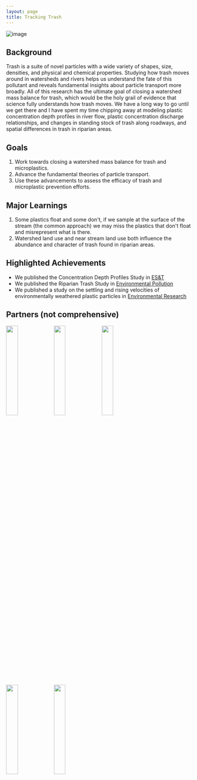 ```yaml
---
layout: page
title: Tracking Trash
---
```


![image](https://user-images.githubusercontent.com/26821843/136644436-bee2299d-219c-44fc-b2b0-498ea6ce62b7.png)

## Background
Trash is a suite of novel particles with a wide variety of shapes, size, densities, and physical and chemical properties. Studying how trash moves around in watersheds and rivers helps us understand the fate of this pollutant and reveals fundamental insights about particle transport more broadly. All of this research has the ultimate goal of closing a watershed mass balance for trash, which would be the holy grail of evidence that science fully understands how trash moves. We have a long way to go until we get there and I have spent my time chipping away at modeling plastic concentration depth profiles in river flow, plastic concentration discharge relationships, and changes in standing stock of trash along roadways, and spatial differences in trash in riparian areas. 

## Goals
1. Work towards closing a watershed mass balance for trash and microplastics. 
2. Advance the fundamental theories of particle transport. 
3. Use these advancements to assess the efficacy of trash and microplastic prevention efforts. 

## Major Learnings
1. Some plastics float and some don't, if we sample at the surface of the stream (the common approach) we may miss the plastics that don't float and misrepresent what is there. 
2. Watershed land use and near stream land use both influence the abundance and character of trash found in riparian areas. 

## Highlighted Achievements
- We published the Concentration Depth Profiles Study in [ES&T](https://pubs.acs.org/doi/10.1021/acs.est.1c01768)
- We published the Riparian Trash Study in [Environmental Pollution](https://doi.org/10.1016/j.envpol.2019.04.052)
- We published a study on the settling and rising velocities of environmentally weathered plastic particles in [Environmental Research](https://doi.org/10.1016/j.envres.2020.110192)

## Partners (not comprehensive)
<img src = "https://user-images.githubusercontent.com/26821843/136639629-98e3374a-5101-43a1-91d4-a95e46d125fe.png" width = "25%"> <img src = "https://user-images.githubusercontent.com/26821843/136639000-191ff00d-603f-4363-87d8-bfd2180558ea.png" width = "25%"> <img src = "https://user-images.githubusercontent.com/26821843/136663974-aa4136a9-6ce6-48fc-afb4-c955d5e16a8d.png" width = "25%"> <img src = "https://upload.wikimedia.org/wikipedia/commons/7/7e/NSF_logo.png" width = "25%"> <img src = "https://thrivingearthexchange.org/wp-content/uploads/2020/06/TEX_VT_RGB-1.png" width = "25%">
